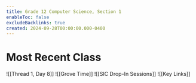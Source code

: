 ```yaml
---
title: Grade 12 Computer Science, Section 1
enableToc: false
excludeBacklinks: true
created: 2024-09-28T00:00:00.000-0400
---
```

# Most Recent Class
![[Thread 1, Day 8]]
![[Grove Time]]
![[SIC Drop-In Sessions]]
![[Key Links]]